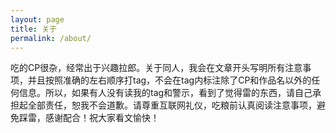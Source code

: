 ```yaml
---
layout: page
title: 关于
permalink: /about/
---
```


吃的CP很杂，经常出于兴趣拉郎。关于同人，我会在文章开头写明所有注意事项，并且按照准确的左右顺序打tag，不会在tag内标注除了CP和作品名以外的任何信息。所以，如果有人没有读我的tag和警示，看到了觉得雷的东西，请自己承担起全部责任，恕我不会道歉。请尊重互联网礼仪，吃粮前认真阅读注意事项，避免踩雷，感谢配合！祝大家看文愉快！
